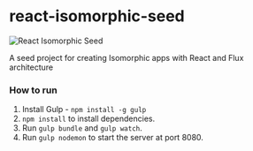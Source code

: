 # react-isomorphic-seed

![React Isomorphic Seed](https://s3-us-west-2.amazonaws.com/devmag-engineering-blog/react-isomorphic-seed-1.jpg)

A seed project for creating Isomorphic apps with React and Flux architecture

### How to run

1. Install Gulp - `npm install -g gulp`
2. `npm install` to install dependencies.
3. Run `gulp bundle` and `gulp watch`.
4. Run `gulp nodemon` to start the server at port 8080.